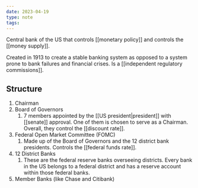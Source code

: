 ```yaml
---
date: 2023-04-19
type: note
tags: 
---
```


Central bank of the US that controls [[monetary policy]] and controls the [[money supply]].

Created in 1913 to create a stable banking system as opposed to a system prone to bank failures and financial crises. Is a [[independent regulatory commissions]].

## Structure
1. Chairman
2. Board of Governors
	1. 7 members appointed by the [[US president|president]] with [[senate]] approval. One of them is chosen to serve as a Chairman. Overall, they control the [[discount rate]].
3. Federal Open Market Committee (FOMC)
	1. Made up of the Board of Governors and the 12 district bank presidents. Controls the [[federal funds rate]].
4. 12 District Banks
	1. These are the federal reserve banks overseeing districts. Every bank in the US belongs to a federal district and has a reserve account within those federal banks.
5. Member Banks (like Chase and Citibank)
